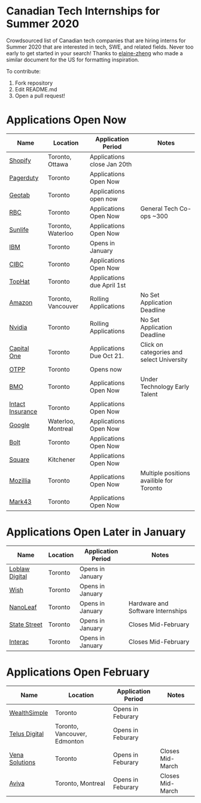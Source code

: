 # Canadian Tech Internships for Summer 2020
Crowdsourced list of Canadian tech companies that are hiring interns for Summer 2020 that are interested in tech, SWE, and related fields. Never too early to get started in your search! Thanks to [elaine-zheng](https://github.com/elaine-zheng/summer2020internships) who made a similar document for the US for formatting inspiration.

To contribute:
 1. Fork repository
 2. Edit README.md
 3. Open a pull request!
 
 
 # Applications Open Now
 
 | Name  |  Location |  Application Period |  Notes |
 |---|---|---|---|
  |  [Shopify](https://www.shopify.ca/careers/search?specialties%5B%5D=13&keywords=&sort=) |  Toronto, Ottawa |  Applications close Jan 20th |  |
   |  [Pagerduty](https://jobs.lever.co/pagerduty?commitment=Intern%2FCAP) |  Toronto |  Applications Open Now |   |
 |  [Geotab](https://careers.geotab.com/jobs/) |  Toronto | Applications open now  |   |
 |  [RBC](https://jobs.rbc.com/ca/en/c/internship-coop-jobs) |  Toronto | Applications Open Now  |  General Tech Co-ops ~300  |
   |  [Sunlife](https://sunlife.wd3.myworkdayjobs.com/Campus/3/refreshFacet/318c8bb6f553100021d223d9780d30be) |  Toronto, Waterloo | Applications Open Now  |   |
   |  [IBM](https://careers.ibm.com/ListJobs/All/Search/Country/CA/Position-Type/Intern) |  Toronto | Opens in January   |   |
   |  [CIBC]( https://cibc.wd3.myworkdayjobs.com/campus) |  Toronto | Applications Open Now   |   |
 |  [TopHat](https://jobs.lever.co/tophat/4589affd-1420-4d63-824f-f58c39eb37cc) |  Toronto | Applications due April 1st |   |
 | [Amazon](https://www.amazon.jobs/en/jobs/908772/software-development-engineer-intern-summer-2020-canada) |  Toronto, Vancouver | Rolling Applications | No Set Application Deadline  |
 | [Nvidia](https://nvidia.wd5.myworkdayjobs.com/NVIDIAExternalCareerSite/2/refreshFacet/318c8bb6f553100021d223d9780d30be) |  Toronto | Rolling Applications | No Set Application Deadline  |
  | [Capital One](https://www.capitalonecareers.ca/search-jobs) |  Toronto | Applications Due Oct 21. | Click on categories and select University  |
  |  [OTPP](https://otppb.wd3.myworkdayjobs.com/en-US/OntarioTeachers_Careers/job/Toronto-Canada/Intern---Software-Developer--4-or-16-month-contract-_2302) |  Toronto | Opens now  |   |
 |  [BMO](https://bmocareers.com/students-and-grads/internships-and-co-ops/#) |  Toronto | Applications Open Now   | Under Technology Early Talent |
 |  [Intact Insurance](https://careers.intact.ca/ca/en/c/students-jobs) |  Toronto | Applications Open Now  |   |
  |  [Google](https://g.co/kgs/dCkgG6) |  Waterloo, Montreal | Applications Open Now  |   |
 |  [Bolt](https://www.bolt.com/jobs/software-engineer-toronto-internship-summer-2020/42bdad97-98df-47bb-ad64-93652494f2ab/) |  Toronto | Applications Open Now  |   |
  |  [Square](https://jobs.smartrecruiters.com/Square/743999695908070-software-engineer-intern-kitchener) |  Kitchener | Applications Open Now  |   |
 |  [Mozillia](https://careers.mozilla.org/listings/?position_type=Intern) |  Toronto | Applications Open Now  | Multiple positions availible for Toronto  |
|  [Mark43](https://www.mark43.com/list-jobs/1335584/?gh_jid=1335584) |  Toronto | Applications Open Now  |  |



  



 # Applications Open Later in January
 
 | Name  |  Location |  Application Period |  Notes |
 |---|---|---|---|
 |  [Loblaw Digital](https://jobs.lever.co/loblawdigital) |  Toronto | Opens in January   |   |
 |  [Wish](https://jobs.lever.co/wish?department=University&team=University&location=Toronto%2C%20Canada) |  Toronto | Opens in January   |   |
  |  [NanoLeaf](https://www.indeedjobs.com/nanoleaf/jobs) |  Toronto | Opens in January   |  Hardware and Software Internships |
  |  [State Street](https://statestreet.wd1.myworkdayjobs.com/Global/1/refreshFacet/318c8bb6f553100021d223d9780d30be) |  Toronto | Opens in January   |  Closes Mid-February |
  | [Interac](https://interac.applytojob.com/apply) |  Toronto | Opens in January   |  Closes Mid-February | |
  

  



 # Applications Open February 
 | Name  |  Location |  Application Period |  Notes |
 |---|---|---|---|
 |  [WealthSimple](https://jobs.lever.co/wealthsimple?commitment=Intern) |  Toronto | Opens in Feburary   |   |
 |  [Telus Digital](https://telus.taleo.net/careersection/10000/jobsearch.ftl?f=null&a=null&multiline=true&ignoreSavedQuery?linktype=subnav#) |  Toronto, Vancouver, Edmonton | Opens in Feburary   |   |
 |  [Vena Solutions](https://careers.venasolutions.com/job-board/) |  Toronto | Opens in Feburary   |  Closes Mid-March |
 |  [Aviva](https://careers.avivacanada.com/career-levels/starting-your-career) |  Toronto, Montreal | Opens in Feburary   |  Closes Mid-March |

